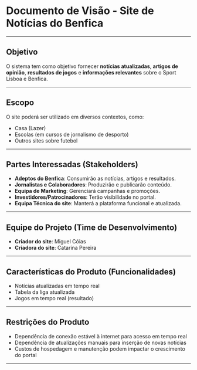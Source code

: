 # Documento de Visão - Site de Notícias do Benfica

---

## Objetivo
O sistema tem como objetivo fornecer **notícias atualizadas**, **artigos de opinião**, **resultados de jogos** e **informações relevantes** sobre o Sport Lisboa e Benfica.  

---

## Escopo
O site poderá ser utilizado em diversos contextos, como:
- Casa (Lazer)
- Escolas (em cursos de jornalismo de desporto)
- Outros sites sobre futebol

---

##  Partes Interessadas (Stakeholders)
- **Adeptos do Benfica**: Consumirão as notícias, artigos e resultados.
- **Jornalistas e Colaboradores**: Produzirão e publicarão conteúdo.
- **Equipa de Marketing**: Gerenciará campanhas e promoções.
- **Investidores/Patrocinadores**: Terão visibilidade no portal.
- **Equipa Técnica do site**: Manterá a plataforma funcional e atualizada.

---

##  Equipe do Projeto (Time de Desenvolvimento)
- **Criador do site**: Miguel Cóias
- **Criadora do site**: Catarina Pereira

---

##  Características do Produto (Funcionalidades)
- Notícias atualizadas em tempo real
- Tabela da liga atualizada
- Jogos em tempo real (resultado)

---

##  Restrições do Produto
- Dependência de conexão estável à internet para acesso em tempo real
- Dependência de atualizações manuais para inserção de novas notícias
- Custos de hospedagem e manutenção podem impactar o crescimento do portal

---
